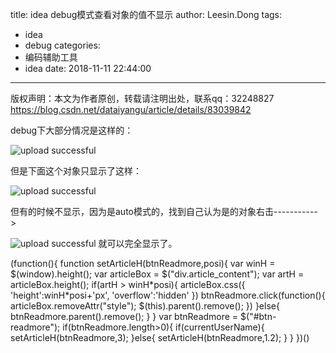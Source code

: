 title: idea debug模式查看对象的值不显示
author: Leesin.Dong
tags:
  - idea
  - debug
categories:
  - 编码辅助工具
  - idea
date: 2018-11-11 22:44:00
---
版权声明：本文为作者原创，转载请注明出处，联系qq：32248827 https://blog.csdn.net/dataiyangu/article/details/83039842

debug下大部分情况是这样的：


![upload successful](/images/my_blog_185.png)

但是下面这个对象只显示了这样：


![upload successful](/images/my_blog_186.png)

但有的时候不显示，因为是auto模式的，找到自己认为是的对象右击----------->


![upload successful](/images/my_blog_187.png)
就可以完全显示了。

(function(){ function setArticleH(btnReadmore,posi){ var winH = $(window).height(); var articleBox = $("div.article_content"); var artH = articleBox.height(); if(artH > winH\*posi){ articleBox.css({ 'height':winH\*posi+'px', 'overflow':'hidden' }) btnReadmore.click(function(){ articleBox.removeAttr("style"); $(this).parent().remove(); }) }else{ btnReadmore.parent().remove(); } } var btnReadmore = $("#btn-readmore"); if(btnReadmore.length>0){ if(currentUserName){ setArticleH(btnReadmore,3); }else{ setArticleH(btnReadmore,1.2); } } })()